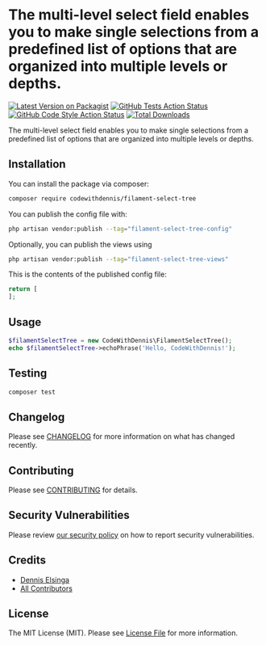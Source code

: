 # The multi-level select field enables you to make single selections from a predefined list of options that are organized into multiple levels or depths.

[![Latest Version on Packagist](https://img.shields.io/packagist/v/codewithdennis/filament-select-tree.svg?style=flat-square)](https://packagist.org/packages/codewithdennis/filament-select-tree)
[![GitHub Tests Action Status](https://img.shields.io/github/actions/workflow/status/codewithdennis/filament-select-tree/run-tests.yml?branch=main&label=tests&style=flat-square)](https://github.com/codewithdennis/filament-select-tree/actions?query=workflow%3Arun-tests+branch%3Amain)
[![GitHub Code Style Action Status](https://img.shields.io/github/actions/workflow/status/codewithdennis/filament-select-tree/fix-php-code-style-issues.yml?branch=main&label=code%20style&style=flat-square)](https://github.com/codewithdennis/filament-select-tree/actions?query=workflow%3A"Fix+PHP+code+style+issues"+branch%3Amain)
[![Total Downloads](https://img.shields.io/packagist/dt/codewithdennis/filament-select-tree.svg?style=flat-square)](https://packagist.org/packages/codewithdennis/filament-select-tree)



The multi-level select field enables you to make single selections from a predefined list of options that are organized into multiple levels or depths.

## Installation

You can install the package via composer:

```bash
composer require codewithdennis/filament-select-tree
```

You can publish the config file with:

```bash
php artisan vendor:publish --tag="filament-select-tree-config"
```

Optionally, you can publish the views using

```bash
php artisan vendor:publish --tag="filament-select-tree-views"
```

This is the contents of the published config file:

```php
return [
];
```

## Usage

```php
$filamentSelectTree = new CodeWithDennis\FilamentSelectTree();
echo $filamentSelectTree->echoPhrase('Hello, CodeWithDennis!');
```

## Testing

```bash
composer test
```

## Changelog

Please see [CHANGELOG](CHANGELOG.md) for more information on what has changed recently.

## Contributing

Please see [CONTRIBUTING](.github/CONTRIBUTING.md) for details.

## Security Vulnerabilities

Please review [our security policy](../../security/policy) on how to report security vulnerabilities.

## Credits

- [Dennis Elsinga](https://github.com/CodeWithDennis)
- [All Contributors](../../contributors)

## License

The MIT License (MIT). Please see [License File](LICENSE.md) for more information.
